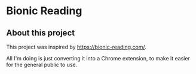 # Bionic Reading

## About this project

This project was inspired by https://bionic-reading.com/.

All I'm doing is just converting it into a Chrome extension, to make it easier for the general public to use.
